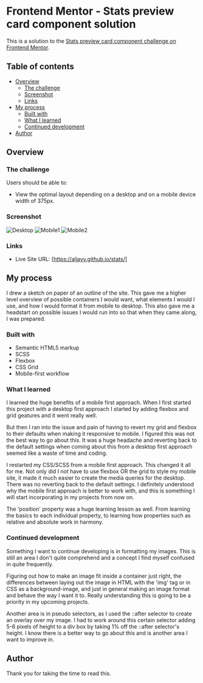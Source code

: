 # Frontend Mentor - Stats preview card component solution

This is a solution to the [Stats preview card component challenge on Frontend Mentor](https://www.frontendmentor.io/challenges/stats-preview-card-component-8JqbgoU62).

## Table of contents

- [Overview](#overview)
  - [The challenge](#the-challenge)
  - [Screenshot](#screenshot)
  - [Links](#links)
- [My process](#my-process)
  - [Built with](#built-with)
  - [What I learned](#what-i-learned)
  - [Continued development](#continued-development)
- [Author](#author)

## Overview

### The challenge

Users should be able to:

- View the optimal layout depending on a desktop and on a mobile device width of 375px.

### Screenshot

![Desktop](/images/stats-desktop-preview.png)
![Mobile1](/images/stats-mobile-preview1.png)
![Mobile2](/images/stats-mobile-preview2.png)

### Links

- Live Site URL: [https://aljayy.github.io/stats/]

## My process

I drew a sketch on paper of an outline of the site. This gave me a higher level overview of possible containers I would want, what elements I would I use, and how I would format it from mobile to desktop. This also gave me a headstart on possible issues I would run into so that when they came along, I was prepared.

### Built with

- Semantic HTML5 markup
- SCSS
- Flexbox
- CSS Grid
- Mobile-first workflow

### What I learned

I learned the huge benefits of a mobile first approach. When I first started this project with a desktop first approach I started by adding flexbox and grid geatures and it went really well.

But then I ran into the issue and pain of having to revert my grid and flexbox to their defaults when making it responsive to mobile. I figured this was not the best way to go about this. It was a huge headache and reverting back to the default settings when coming about this from a desktop first approach seemed like a waste of time and coding.

I restarted my CSS/SCSS from a mobile first approach. This changed it all for me. Not only did I not have to use flexbox OR the grid to style my mobile site, it made it much easier to create the media queries for the desktop. There was no reverting back to the default settings. I definitely understood why the mobile first approach is better to work with, and this is something I will start incorporating in my projects from now on.

The 'position' property was a huge learning lesson as well. From learning the basics to each individual property, to learning how properties such as relative and absolute work in harmony.

### Continued development

Something I want to continue developing is in formatting my images. This is still an area I don't quite comprehend and a concept I find myself confused in quite frequently.

Figuring out how to make an image fit inside a container just right, the differences between laying out the image in HTML with the 'img' tag or in CSS as a background-image, and just in general making an image format and behave the way I want it to. Really understanding this is going to be a priority in my upcoming projects.

Another area is in pseudo selectors, as I used the ::after selector to create an overlay over my image. I had to work around this certain selector adding 5-6 pixels of height to a div box by taking 1% off the ::after selector's height. I know there is a better way to go about this and is another area I want to improve in.

## Author

Thank you for taking the time to read this.
